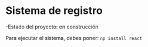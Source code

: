<h1>Sistema de registro</h1>

-Estado del proyecto: en construcción 

Para ejecutar el sistema, debes poner:
```np install react```
